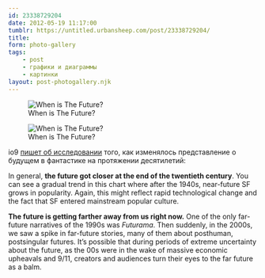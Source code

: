 ```yaml
---
id: 23338729204
date: 2012-05-19 11:17:00
tumblr: https://untitled.urbansheep.com/post/23338729204/
title:
form: photo-gallery
tags:
    - post
    - графики и диаграммы
    - картинки
layout: post-photogallery.njk
---
```


<div class="gallery">
<figure>
<img src="/media/23338729204_1.jpg" alt="When is The Future?" loading="lazy" />
<figcaption>When is The Future?</figcaption>
</figure>
<figure>
<img src="/media/23338729204_2.jpg" alt="When is The Future?" loading="lazy" />
<figcaption>When is The Future?</figcaption>
</figure>
</div>

<p>io9 <a href="http://io9.com/5911520/a-chart-that-reveals-how-science-fiction-futures-changed-over-timew">пишет об исследовании</a> того, как изменялось представление о будущем в фантастике на протяжении десятилетий:</p>

<p>In general, <strong>the future got closer at the end of the twentieth century</strong>. You can see a gradual trend in this chart where after the 1940s, near-future SF grows in popularity. Again, this might reflect rapid technological change and the fact that SF entered mainstream popular culture.</p>

<p><strong>The future is getting farther away from us right now.</strong> One of the only far-future narratives of the 1990s was <em>Futurama</em>. Then suddenly, in the 2000s, we saw a spike in far-future stories, many of them about posthuman, postsingular futures. It&rsquo;s possible that during periods of extreme uncertainty about the future, as the 00s were in the wake of massive economic upheavals and 9/11, creators and audiences turn their eyes to the far future as a balm.</p>
